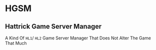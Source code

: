 # HGSM
## Hattrick Game Server Manager ##
A Kind Of `HL1`/ `HL2` Game Server Manager That Does Not Alter The Game That Much
